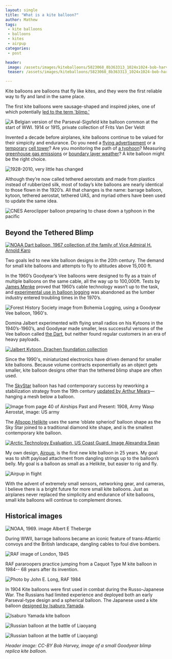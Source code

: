 ```yaml
---
layout: single
title: "What is a kite balloon?"
author: Mathew
tags:
 - kite balloons
 - balloons
 - kites
 - airpup
categories:
 - post

header:
 image: /assets/images/kiteballoons/5823068_8b363313_1024x1024-bob-harvey.jpg
 teaser: /assets/images/kiteballoons/5823068_8b363313_1024x1024-bob-harvey.jpg

---
```


Kite balloons are balloons that fly like kites, and they were the first reliable way to fly and land in the same place.

The first kite balloons were sausage-shaped and inspired jokes, one of which potentially [led to the term 'blimp.'](https://blog.oxforddictionaries.com/2017/10/03/what-in-the-word-blimp/)

![A Belgian version of the Parseval-Sigsfeld kite balloon common at the start of WWI. 1914 or 1915, private collection of Frits Van Der Veldt](/assets/images/kiteballoons/Frits-van-der-veldt-belgian-army-kite-balloon-postcard-BA-RE-01.jpg)

Invented a decade before airplanes, kite balloons continue to be valued for their simpicity and endurance.  Do you need a [flying advertisement](http://www.theblimpworks.com/product/blimps/) or a [temporary](https://www.theverge.com/2017/10/11/16457744/ee-4g-lte-balloon) [cell tower](http://www.altaeros.com/telecom.html)? Are you monitoring the path of [a typhoon](https://www.headfullofair.com/post/Aeroclipper/)? Measuring [greenhouse gas emissions](https://www.climatecityoperator.com/climate-birds/) or [boundary layer weather](https://www.metoffice.gov.uk/research/foundation/observational-studies/boundary-layer)? A kite balloon might be the right choice. 


![1928-2010, very little has changed](/assets/images/kiteballoons/1928-2010kiteballoons-1.jpg)

Although they’re now called tethered aerostats and made from plastics instead of rubberized silk, most of today’s kite balloons are nearly identical to those flown in the 1920’s. All that changes is the name: barrage balloon, kytoon, tethered aerostat, tethered UAS, and myriad others have been used to update the same idea.

![CNES Aeroclipper balloon preparing to chase down a typhoon in the pacific](/assets/images/gp_aeroclipper-vasco-2.jpg)


## Beyond the Tethered Blimp

[![NOAA Dart balloon, 1967 collection of the family of Vice Admiral H. Arnold Karo](/assets/images/kiteballoons/theb2769.jpg)](https://www.photolib.noaa.gov/htmls/theb2769.htm)

Two goals led to new kite balloon designs in the 20th century. The demand for small kite balloons and attempts to fly to altitudes above 15,000 ft. 

In the 1960’s Goodyear’s Vee balloons were designed to fly as a train of multiple balloons on the same cable, all the way up to 100,000ft. Tests by [James Menke](https://publiclab.org/sites/default/files/Menke%20-%201967%20-%20High-Altitude%20Tethered%20Balloon%20Systems%20Study.pdf) proved that 1960’s cable technology wasn’t up to the task, and [experimental use in balloon logging](https://foresthistory.org/envira/logging-yarding-aerial/) was abandoned as the lumber industry entered troubling times in the 1970’s.

![Forest History Society image from Bohemia Logging, using a Goodyear Vee balloon, 1960's.](/assets/images/kiteballoons/Bohemia-logging-goodyear-v-FHS6141.jpg)

Domina Jalbert experimented with flying small radios on his Kytoons in the 1940’s-1960’s, and Goodyear made smaller, less successful versons of the Vee balloon called [the Dart](https://www.photolib.noaa.gov/htmls/theb2769.htm), but neither found regular customers in an era of heavy payloads.

[![Jalbert Kytoon, Drachen foundation collection](/assets/images/kiteballoons/DJ081.jpg)](http://www.drachen.org/collections/kytoons/)

Since the 1990's, miniaturized electronics have driven demand for smaller kite balloons. Because volume contracts exponentially as an object gets smaller, kite balloon designs other than the tethered blimp shape are often used.

The [SkyStar](http://www.rt.co.il/skystar-300) balloon has had contemporary success by reworking a stabilization strategy from the 19th century [updated by Arthur Mears](https://publiclab.org/notes/mathew/4-13-2012/arthur-w-mears-kite-balloon-archetype-kingfisher-skystar)— hanging a mesh below a balloon.

![Image from page 40 of Airships Past and Present: 1908, Army Wasp Aerostat, image: US army](/assets/images/kiteballoons/wasp-aerostat-airships-past-and-present-40.jpg)

The [Allsopp Helikite](http://allsopphelikites.com) uses the same ‘oblate spheriod’ balloon shape as the Sky Star joined to a traditional diamond kite shape, and is the smallest contemporary kite balloon.

[![Arctic Technology Evaluation, US Coast Guard. Image Alexandra Swan](/assets/images/kiteballoons/Arctic-tech-eval-uscoastguard-Coast-Guard-Alexandra-Swan.jpg)](http://coastguard.dodlive.mil/2018/09/research-development-test-and-evaluation-spotlight-arctic-technology-evaluation-2018/)

My own design, [Airpup](https://headfullofair.com/tags/airpup), is the first new kite balloon in 25 years. My goal was to shift payload attachment from dangling strings up to the balloon’s belly. My goal is a balloon as small as a Helikite, but easier to rig and fly.

![Airpup in flight](/assets/images/airpup/P2390640-crop.jpg)

With the advent of extremely small sensors, networking gear, and cameras, I believe there is a bright future for more small kite balloons. Just as airplanes never replaced the simplicity and endurance of kite balloons, small kite balloons will continue to complement drones.

## Historical images

![NOAA, 1969. image Albert E Theberge](/assets/images/kiteballoons/wea04929-1969-Albert-E-Theberge-NOAA-Corps.jpg)

During WWII, barrage balloons became an iconic feature of trans-Atlantic convoys and the British landscape, dangling cables to foul dive bombers.

![RAF image of London, 1945](/assets/images/kiteballoons/Barrage_balloons_over_London_during_World_War_II-RAF.jpg)

RAF pararoopers practice jumping from a Caquot Type M kite balloon in 1984-- 68 years after its invention.

![Photo by John E. Long, RAF 1984](/assets/images/kiteballoons/a-paratrooper-jumps-from-a-platform-suspended-under-a-balloon-members-of-the-82ndairborne-02061984-Jon-E-Long.jpg)

In 1904 Kite balloons were first used in combat during the Russo-Japanese War. The Russians had limited experience and deployed both an early Parseval-type design and a spherical balloon. The Japanese used a kite balloon [designed by Isaburo Yamada](https://www.fai.org/sites/default/files/documents/cia-hof-yamada-isaburo.pdf).

![Isaburo Yamada kite balloon](/assets/images/kiteballoons/airship-blimp-japan-yamada-siki-kite-balloon_jpg_project-body.jpg)

![Russian balloon at the battle of Liaoyang](/assets/images/kiteballoons/russian-baloon-in-the-battle-of-liaoyang-1_jpg_project-body.jpg)

![Russian balloon at the battle of Liaoyang](/assets/images/kiteballoons/russian-baloon-in-the-battle-of-liaoyang-3_jpg_project-body.jpg))

*Header image: CC-BY Bob Harvey, image of a small Goodyear blimp replica kite balloon.*

